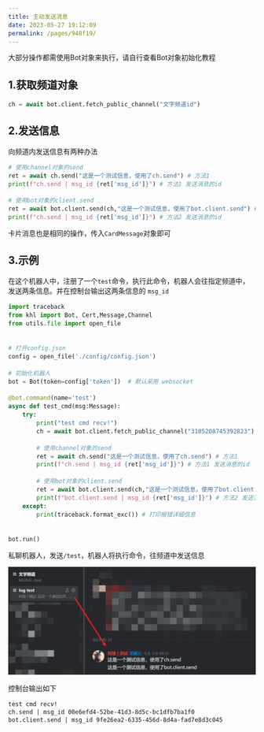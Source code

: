 ```yaml
---
title: 主动发送消息
date: 2023-05-27 19:12:09
permalink: /pages/948f19/
---
```


大部分操作都需使用Bot对象来执行，请自行查看Bot对象初始化教程

## 1.获取频道对象

~~~python
ch = await bot.client.fetch_public_channel("文字频道id")
~~~

## 2.发送信息

向频道内发送信息有两种办法

~~~python
# 使用channel对象的send
ret = await ch.send("这是一个测试信息，使用了ch.send") # 方法1
print(f"ch.send | msg_id {ret['msg_id']}") # 方法1 发送消息的id

# 使用bot对象的client.send
ret = await bot.client.send(ch,"这是一个测试信息，使用了bot.client.send") # 方法2
print(f"ch.send | msg_id {ret['msg_id']}") # 方法2 发送消息的id
~~~

卡片消息也是相同的操作，传入`CardMessage`对象即可

## 3.示例

在这个机器人中，注册了一个`test`命令，执行此命令，机器人会往指定频道中，发送两条信息。并在控制台输出这两条信息的 `msg_id`

~~~python
import traceback
from khl import Bot, Cert,Message,Channel
from utils.file import open_file


# 打开config.json
config = open_file('./config/config.json')

# 初始化机器人
bot = Bot(token=config['token'])  # 默认采用 websocket

@bot.command(name='test')
async def test_cmd(msg:Message):
    try:
        print("test cmd recv!")
        ch = await bot.client.fetch_public_channel("3105208745392823") # 获取指定频道
        
        # 使用channel对象的send
        ret = await ch.send("这是一个测试信息，使用了ch.send") # 方法1
        print(f"ch.send | msg_id {ret['msg_id']}") # 方法1 发送消息的id

        # 使用bot对象的client.send
        ret = await bot.client.send(ch,"这是一个测试信息，使用了bot.client.send") # 方法2
        print(f"bot.client.send | msg_id {ret['msg_id']}") # 方法2 发送消息的id
    except:
        print(traceback.format_exc()) # 打印报错详细信息


bot.run()
~~~

私聊机器人，发送`/test`，机器人将执行命令，往频道中发送信息

![image-20230527213612911](./img/image-20230527213612911.png)

控制台输出如下

~~~
test cmd recv!
ch.send | msg_id 00e6efd4-52be-41d3-8d5c-bc1dfb7ba1f0
bot.client.send | msg_id 9fe26ea2-6335-456d-8d4a-fad7e8d3c045
~~~



